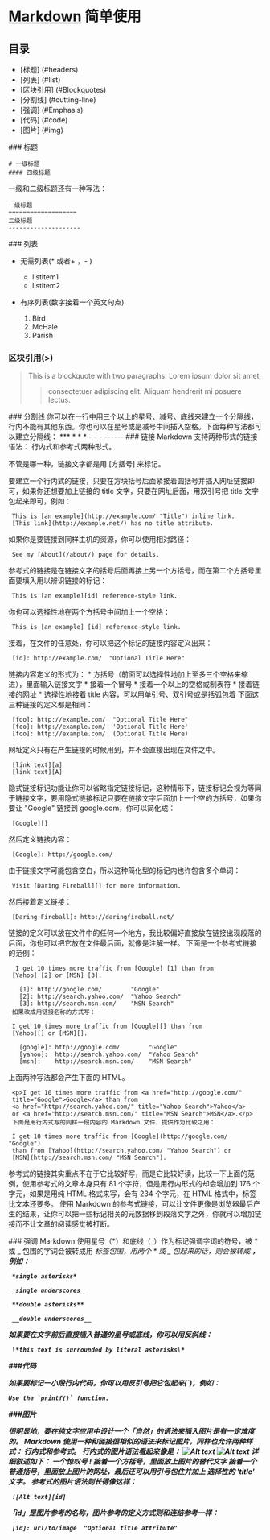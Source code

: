 # [Markdown](http://baike.baidu.com/link?url=W5NIUf4fJnG8H_H_xRnxlFkYm17m-KX1zxoJZ4YLozH1VIM6_Si-r6VAV5pClC9ge1aePiGduNYCGlGlkRDXba) 简单使用

## 目录

* [标题] (#headers)
* [列表] (#list)
* [区块引用] (#Blockquotes)
* [分割线] (#cutting-line)
* [强调] (#Emphasis)
* [代码] (#code)
* [图片] (#img)

<a name="headers">
</a>
### 标题

    # 一级标题
    #### 四级标题

一级和二级标题还有一种写法：

    一级标题
    ===================
    二级标题
    --------------------

<a name="list">
</a>
### 列表

* 无需列表(* 或者+ ，- )
    * listitem1
    * listitem2

* 有序列表(数字接着一个英文句点)
    1. Bird
    2. McHale
    3. Parish

    <a name="Blockquotes">
    </a>
### 区块引用(>)

>This is a blockquote with two paragraphs. Lorem ipsum dolor sit amet,
>> consectetuer adipiscing elit. Aliquam hendrerit mi posuere lectus.


<a name="cutting-line">
</a>
### 分割线
你可以在一行中用三个以上的星号、减号、底线来建立一个分隔线，行内不能有其他东西。你也可以在星号或是减号中间插入空格。下面每种写法都可以建立分隔线：
    ***
    * * *
    - - -
    ------

<a name="link">
</a>
### 链接
Markdown 支持两种形式的链接语法： 行内式和参考式两种形式。

不管是哪一种，链接文字都是用 [方括号] 来标记。

要建立一个行内式的链接，只要在方块括号后面紧接着圆括号并插入网址链接即可，如果你还想要加上链接的 title 文字，只要在网址后面，用双引号把 title 文字包起来即可，例如：

     This is [an example](http://example.com/ "Title") inline link.
     [This link](http://example.net/) has no title attribute.

如果你是要链接到同样主机的资源，你可以使用相对路径：

     See my [About](/about/) page for details.
参考式的链接是在链接文字的括号后面再接上另一个方括号，而在第二个方括号里面要填入用以辨识链接的标记：

     This is [an example][id] reference-style link.
你也可以选择性地在两个方括号中间加上一个空格：

     This is [an example] [id] reference-style link.
接着，在文件的任意处，你可以把这个标记的链接内容定义出来：

     [id]: http://example.com/  "Optional Title Here"

链接内容定义的形式为：
     *  方括号（前面可以选择性地加上至多三个空格来缩进），里面输入链接文字
     * 接着一个冒号
     * 接着一个以上的空格或制表符
     * 接着链接的网址
     * 选择性地接着 title 内容，可以用单引号、双引号或是括弧包着
     下面这三种链接的定义都是相同：

     [foo]: http://example.com/  "Optional Title Here"
     [foo]: http://example.com/  'Optional Title Here'
     [foo]: http://example.com/  (Optional Title Here)

网址定义只有在产生链接的时候用到，并不会直接出现在文件之中。

     [link text][a]
     [link text][A]
隐式链接标记功能让你可以省略指定链接标记，这种情形下，链接标记会视为等同于链接文字，要用隐式链接标记只要在链接文字后面加上一个空的方括号，如果你要让 "Google" 链接到 google.com，你可以简化成：

     [Google][]
然后定义链接内容：

     [Google]: http://google.com/
由于链接文字可能包含空白，所以这种简化型的标记内也许包含多个单词：

     Visit [Daring Fireball][] for more information.
然后接着定义链接：

     [Daring Fireball]: http://daringfireball.net/
链接的定义可以放在文件中的任何一个地方，我比较偏好直接放在链接出现段落的后面，你也可以把它放在文件最后面，就像是注解一样。
下面是一个参考式链接的范例：

      I get 10 times more traffic from [Google] [1] than from
     [Yahoo] [2] or [MSN] [3].

       [1]: http://google.com/        "Google"
       [2]: http://search.yahoo.com/  "Yahoo Search"
       [3]: http://search.msn.com/    "MSN Search"
     如果改成用链接名称的方式写：

     I get 10 times more traffic from [Google][] than from
     [Yahoo][] or [MSN][].

       [google]: http://google.com/        "Google"
       [yahoo]:  http://search.yahoo.com/  "Yahoo Search"
       [msn]:    http://search.msn.com/    "MSN Search"
上面两种写法都会产生下面的 HTML。

     <p>I get 10 times more traffic from <a href="http://google.com/"
     title="Google">Google</a> than from
     <a href="http://search.yahoo.com/" title="Yahoo Search">Yahoo</a>
     or <a href="http://search.msn.com/" title="MSN Search">MSN</a>.</p>
     下面是用行内式写的同样一段内容的 Markdown 文件，提供作为比较之用：

     I get 10 times more traffic from [Google](http://google.com/ "Google")
     than from [Yahoo](http://search.yahoo.com/ "Yahoo Search") or
     [MSN](http://search.msn.com/ "MSN Search").
参考式的链接其实重点不在于它比较好写，而是它比较好读，比较一下上面的范例，使用参考式的文章本身只有 81 个字符，但是用行内形式的却会增加到 176 个字元，如果是用纯 HTML 格式来写，会有 234 个字元，在 HTML 格式中，标签比文本还要多。
使用 Markdown 的参考式链接，可以让文件更像是浏览器最后产生的结果，让你可以把一些标记相关的元数据移到段落文字之外，你就可以增加链接而不让文章的阅读感觉被打断。

<a name="Emphasis">
</a>
### 强调
Markdown 使用星号（*）和底线（_）作为标记强调字词的符号，被 * 或 _ 包围的字词会被转成用 <em> 标签包围，用两个 * 或 _ 包起来的话，则会被转成 <strong>，例如：

     *single asterisks*

     _single underscores_

     **double asterisks**

     __double underscores__

如果要在文字前后直接插入普通的星号或底线，你可以用反斜线：

     \*this text is surrounded by literal asterisks\*

<a name="code">
</a>
###代码

如果要标记一小段行内代码，你可以用反引号把它包起来(`)，例如：

    Use the `printf()` function.

<a name="img">
</a>
###图片

很明显地，要在纯文字应用中设计一个「自然」的语法来插入图片是有一定难度的。
Markdown 使用一种和链接很相似的语法来标记图片，同样也允许两种样式： 行内式和参考式。
行内式的图片语法看起来像是：
    ![Alt text](/path/to/img.jpg)
    ![Alt text](/path/to/img.jpg "Optional title")
详细叙述如下：
一个惊叹号 !
接着一个方括号，里面放上图片的替代文字
接着一个普通括号，里面放上图片的网址，最后还可以用引号包住并加上 选择性的 'title' 文字。
参考式的图片语法则长得像这样：

     ![Alt text][id]
「id」是图片参考的名称，图片参考的定义方式则和连结参考一样：

     [id]: url/to/image  "Optional title attribute"
